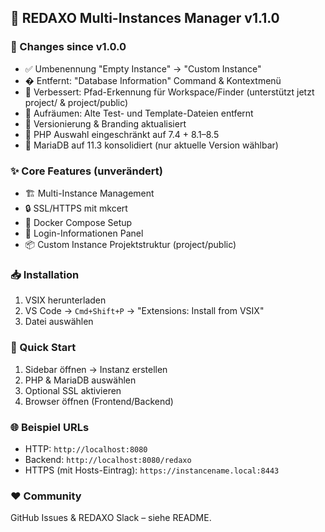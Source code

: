 ## 🚀 REDAXO Multi-Instances Manager v1.1.0

### 🔄 Changes since v1.0.0
- ✅ Umbenennung "Empty Instance" → "Custom Instance"
- �️ Entfernt: "Database Information" Command & Kontextmenü
- 🧭 Verbessert: Pfad-Erkennung für Workspace/Finder (unterstützt jetzt project/ & project/public)
- 🧪 Aufräumen: Alte Test- und Template-Dateien entfernt
- 🔧 Versionierung & Branding aktualisiert
- 🐘 PHP Auswahl eingeschränkt auf 7.4 + 8.1–8.5
- 🐬 MariaDB auf 11.3 konsolidiert (nur aktuelle Version wählbar)

### ✨ Core Features (unverändert)
- 🏗️ Multi-Instance Management
- 🔒 SSL/HTTPS mit mkcert
- 🐳 Docker Compose Setup
- 🔑 Login-Informationen Panel
- 📦 Custom Instance Projektstruktur (project/public)

### 📥 Installation
1. VSIX herunterladen
2. VS Code → `Cmd+Shift+P` → "Extensions: Install from VSIX"
3. Datei auswählen

### 🏁 Quick Start
1. Sidebar öffnen → Instanz erstellen
2. PHP & MariaDB auswählen
3. Optional SSL aktivieren
4. Browser öffnen (Frontend/Backend)

### 🌐 Beispiel URLs
- HTTP: `http://localhost:8080`
- Backend: `http://localhost:8080/redaxo`
- HTTPS (mit Hosts-Eintrag): `https://instancename.local:8443`

### ❤️ Community
GitHub Issues & REDAXO Slack – siehe README.

